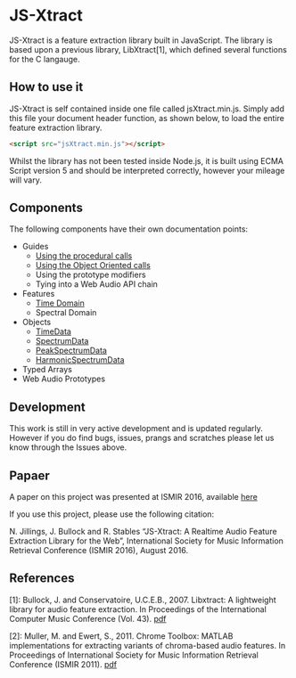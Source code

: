 # JS-Xtract

JS-Xtract is a feature extraction library built in JavaScript. The library is based upon a previous library, LibXtract[1], which defined several functions for the C langauge.

## How to use it

JS-Xtract is self contained inside one file called jsXtract.min.js. Simply add this file your document header function, as shown below, to load the entire feature extraction library.

```html
<script src="jsXtract.min.js"></script>
```

Whilst the library has not been tested inside Node.js, it is built using ECMA Script version 5 and should be interpreted correctly, however your mileage will vary.

## Components

The following components have their own documentation points:

- Guides
  - [Using the procedural calls](http://dmtlab.bcu.ac.uk/nickjillings/docs/index.php?src=js-xtract/procedural.md)
  - [Using the Object Oriented calls](http://dmtlab.bcu.ac.uk/nickjillings/docs/index.php?src=js-xtract/object-oriented.md)
  - Using the prototype modifiers
  - Tying into a Web Audio API chain
- Features
  - [Time Domain](http://dmtlab.bcu.ac.uk/nickjillings/docs/index.php?src=js-xtract/temporal-features.md)
  - Spectral Domain
- Objects
  - [TimeData](http://dmtlab.bcu.ac.uk/nickjillings/docs/index.php?src=js-xtract/TimeData.md)
  - [SpectrumData](http://dmtlab.bcu.ac.uk/nickjillings/docs/index.php?src=js-xtract/SpectrumData.md)
  - [PeakSpectrumData](http://dmtlab.bcu.ac.uk/nickjillings/docs/index.php?src=js-xtract/PeakSpectrumData.md)
  - [HarmonicSpectrumData](http://dmtlab.bcu.ac.uk/nickjillings/docs/index.php?src=js-xtract/HarmonicSpectrumData.md)
- Typed Arrays
- Web Audio Prototypes

## Development

This work is still in very active development and is updated regularly. However if you do find bugs, issues, prangs and scratches please let us know through the Issues above.

## Papaer

A paper on this project was presented at ISMIR 2016, available [here](http://dmtlab.bcu.ac.uk/nickjillings/papers/Jillings-JSXtract.pdf)

If you use this project, please use the following citation:

N. Jillings, J. Bullock and R. Stables “JS-Xtract: A Realtime Audio Feature Extraction Library for the Web”, International Society for Music Information Retrieval Conference (ISMIR 2016), August 2016.

## References

[1]: Bullock, J. and Conservatoire, U.C.E.B., 2007. Libxtract: A lightweight library for audio feature extraction. In Proceedings of the International Computer Music Conference (Vol. 43). [pdf](http://www.academia.edu/download/30764212/LibXtract-_a_lightweight_feature_extraction_library.pdf)

[2]: Muller, M. and Ewert, S., 2011. Chrome Toolbox: MATLAB implementations for extracting variants of chroma-based audio features. In Proceedings of International Society for Music Information Retrieval Conference (ISMIR 2011). [pdf](http://www.ismir2011.ismir.net/papers/PS2-8.pdf)